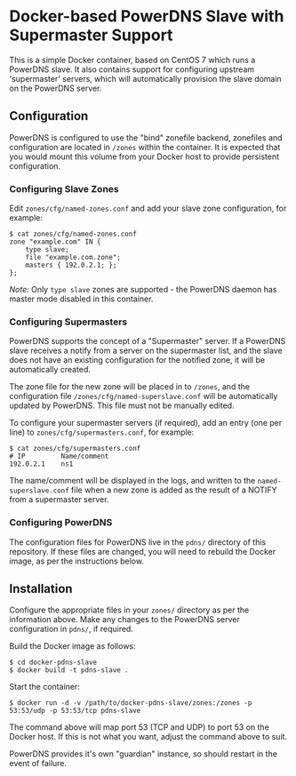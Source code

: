 Docker-based PowerDNS Slave with Supermaster Support
====================================================

This is a simple Docker container, based on CentOS 7 which runs a PowerDNS slave. It also contains support for configuring upstream 'supermaster' servers, which will automatically provision the slave domain on the PowerDNS server.

Configuration
-------------

PowerDNS is configured to use the "bind" zonefile backend, zonefiles and configuration are located in `/zones` within the container. It is expected that you would mount this volume from your Docker host to provide persistent configuration.

### Configuring Slave Zones ###

Edit `zones/cfg/named-zones.conf` and add your slave zone configuration, for example:

    $ cat zones/cfg/named-zones.conf
    zone "example.com" IN {
        type slave;
        file "example.com.zone";
        masters { 192.0.2.1; };
    };

*Note:* Only `type slave` zones are supported - the PowerDNS daemon has master mode disabled in this container.

### Configuring Supermasters ###

PowerDNS supports the concept of a "Supermaster" server. If a PowerDNS slave receives a notify from a server on the supermaster list, and the slave does not have an existing configuration for the notified zone, it will be automatically created.

The zone file for the new zone will be placed in to `/zones`, and the configuration file `/zones/cfg/named-superslave.conf` will be automatically updated by PowerDNS. This file must not be manually edited.

To configure your supermaster servers (if required), add an entry (one per line) to `zones/cfg/supermasters.conf`, for example:

    $ cat zones/cfg/supermasters.conf
    # IP         Name/comment
    192.0.2.1    ns1

The name/comment will be displayed in the logs, and written to the `named-superslave.conf` file when a new zone is added as the result of a NOTIFY from a supermaster server.

### Configuring PowerDNS ###

The configuration files for PowerDNS live in the `pdns/` directory of this repository. If these files are changed, you will need to rebuild the Docker image, as per the instructions below.

Installation
------------

Configure the appropriate files in your `zones/` directory as per the information above. Make any changes to the PowerDNS server configuration in `pdns/`, if required.

Build the Docker image as follows:

    $ cd docker-pdns-slave
    $ docker build -t pdns-slave .

Start the container:

    $ docker run -d -v /path/to/docker-pdns-slave/zones:/zones -p 53:53/udp -p 53:53/tcp pdns-slave

The command above will map port 53 (TCP and UDP) to port 53 on the Docker host. If this is not what you want, adjust the command above to suit.

PowerDNS provides it's own "guardian" instance, so should restart in the event of failure.
